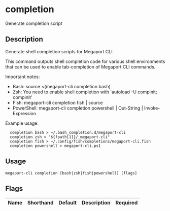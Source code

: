 # completion

Generate completion script

## Description

Generate shell completion scripts for Megaport CLI.

This command outputs shell completion code for various shell environments that can be used to enable tab-completion of Megaport CLI commands.

Important notes:
  - Bash: source <(megaport-cli completion bash)
  - Zsh: You need to enable shell completion with 'autoload -U compinit; compinit'
  - Fish: megaport-cli completion fish | source
  - PowerShell: megaport-cli completion powershell | Out-String | Invoke-Expression

Example usage:

```
  completion bash > ~/.bash_completion.d/megaport-cli
  completion zsh > "${fpath[1]}/_megaport-cli"
  completion fish > ~/.config/fish/completions/megaport-cli.fish
  completion powershell > megaport-cli.ps1
```


## Usage

```
megaport-cli completion [bash|zsh|fish|powershell] [flags]
```







## Flags

| Name | Shorthand | Default | Description | Required |
|------|-----------|---------|-------------|----------|



